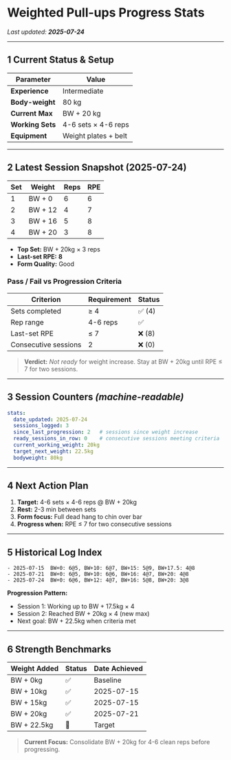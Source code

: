# Weighted Pull-ups Progress Stats

*Last updated: **2025-07-24***

---

## 1 Current Status & Setup

| Parameter        | Value                                   |
| ---------------- | --------------------------------------- |
| **Experience**   | Intermediate                            |
| **Body-weight**  | 80 kg                                   |
| **Current Max**  | BW + 20 kg                             |
| **Working Sets** | 4-6 sets × 4-6 reps                    |
| **Equipment**    | Weight plates + belt                    |

---

## 2 Latest Session Snapshot (2025-07-24)

| Set | Weight | Reps | RPE |
| --- | ------ | ---- | --- |
| 1   | BW + 0 | 6    | 6   |
| 2   | BW + 12| 4    | 7   |
| 3   | BW + 16| 5    | 8   |
| 4   | BW + 20| 3    | 8   |

* **Top Set:** BW + 20kg × 3 reps
* **Last-set RPE:** **8**
* **Form Quality:** Good

### Pass / Fail vs Progression Criteria

| Criterion            | Requirement | Status |
| -------------------- | ----------- | ------ |
| Sets completed       | ≥ 4         | ✅ (4)  |
| Rep range            | 4-6 reps    | ✅      |
| Last-set RPE         | ≤ 7         | ❌ (8)  |
| Consecutive sessions | 2           | ❌ (0)  |

> **Verdict:** *Not ready* for weight increase. Stay at BW + 20kg until RPE ≤ 7 for two sessions.

---

## 3 Session Counters *(machine-readable)*

```yaml
stats:
  date_updated: 2025-07-24
  sessions_logged: 3
  since_last_progression: 2   # sessions since weight increase
  ready_sessions_in_row: 0    # consecutive sessions meeting criteria
  current_working_weight: 20kg
  target_next_weight: 22.5kg
  bodyweight: 80kg
```

---

## 4 Next Action Plan

1. **Target:** 4-6 sets × 4-6 reps @ BW + 20kg
2. **Rest:** 2-3 min between sets
3. **Form focus:** Full dead hang to chin over bar
4. **Progress when:** RPE ≤ 7 for two consecutive sessions

---

## 5 Historical Log Index

```
- 2025-07-15  BW+0: 6@5, BW+10: 6@7, BW+15: 5@9, BW+17.5: 4@8
- 2025-07-21  BW+0: 6@5, BW+10: 6@6, BW+16: 4@7, BW+20: 4@8
- 2025-07-24  BW+0: 6@6, BW+12: 4@7, BW+16: 5@8, BW+20: 3@8
```

**Progression Pattern:**
- Session 1: Working up to BW + 17.5kg × 4
- Session 2: Reached BW + 20kg × 4 (new max)
- Next goal: BW + 22.5kg when criteria met

---

## 6 Strength Benchmarks

| Weight Added | Status | Date Achieved |
| ------------ | ------ | ------------- |
| BW + 0kg     | ✅      | Baseline      |
| BW + 10kg    | ✅      | 2025-07-15    |
| BW + 15kg    | ✅      | 2025-07-15    |
| BW + 20kg    | ✅      | 2025-07-21    |
| BW + 22.5kg  | 🎯      | Target        |

> **Current Focus:** Consolidate BW + 20kg for 4-6 clean reps before progressing.